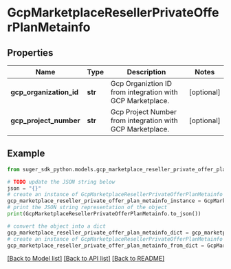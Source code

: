 # GcpMarketplaceResellerPrivateOfferPlanMetainfo


## Properties

Name | Type | Description | Notes
------------ | ------------- | ------------- | -------------
**gcp_organization_id** | **str** | Gcp Organiztion ID from integration with GCP Marketplace. | [optional] 
**gcp_project_number** | **str** | Gcp Project Number from integration with GCP Marketplace. | [optional] 

## Example

```python
from suger_sdk_python.models.gcp_marketplace_reseller_private_offer_plan_metainfo import GcpMarketplaceResellerPrivateOfferPlanMetainfo

# TODO update the JSON string below
json = "{}"
# create an instance of GcpMarketplaceResellerPrivateOfferPlanMetainfo from a JSON string
gcp_marketplace_reseller_private_offer_plan_metainfo_instance = GcpMarketplaceResellerPrivateOfferPlanMetainfo.from_json(json)
# print the JSON string representation of the object
print(GcpMarketplaceResellerPrivateOfferPlanMetainfo.to_json())

# convert the object into a dict
gcp_marketplace_reseller_private_offer_plan_metainfo_dict = gcp_marketplace_reseller_private_offer_plan_metainfo_instance.to_dict()
# create an instance of GcpMarketplaceResellerPrivateOfferPlanMetainfo from a dict
gcp_marketplace_reseller_private_offer_plan_metainfo_from_dict = GcpMarketplaceResellerPrivateOfferPlanMetainfo.from_dict(gcp_marketplace_reseller_private_offer_plan_metainfo_dict)
```
[[Back to Model list]](../README.md#documentation-for-models) [[Back to API list]](../README.md#documentation-for-api-endpoints) [[Back to README]](../README.md)


